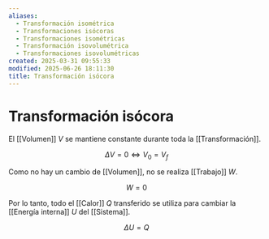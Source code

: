 ```yaml
---
aliases:
  - Transformación isométrica
  - Transformaciones isócoras
  - Transformaciones isométricas
  - Transformación isovolumétrica
  - Transformaciones isovolumétricas
created: 2025-03-31 09:55:33
modified: 2025-06-26 18:11:30
title: Transformación isócora
---
```


# Transformación isócora

El [[Volumen]] $V$ se mantiene constante durante toda la [[Transformación]].

$$
\Delta V = 0
\Leftrightarrow
V_0 = V_f
$$

Como no hay un cambio de [[Volumen]], no se realiza [[Trabajo]] $W$.

$$
W = 0
$$

Por lo tanto, todo el [[Calor]] $Q$ transferido se utiliza para cambiar la [[Energía interna]] $U$ del [[Sistema]].

$$
\Delta U = Q
$$
